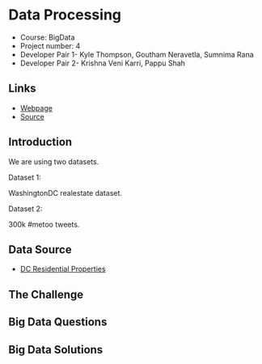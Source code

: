 # Data Processing
- Course: BigData
- Project number: 4
- Developer Pair 1- Kyle Thompson, Goutham Neravetla, Sumnima Rana
- Developer Pair 2- Krishna Veni Karri, Pappu Shah


## Links
- [Webpage](https://sumnimarana1.github.io/MapReduceProjectGroup4/ "MapReduce Project group 4")
- [Source](https://github.com/sumnimarana1/MapReduceProjectGroup4 "MapReduce Project group 4")

## Introduction

We are using two datasets.

Dataset 1:

WashingtonDC realestate dataset.

Dataset 2:

300k #metoo tweets.

## Data Source
- [DC Residential Properties](https://www.kaggle.com/christophercorrea/dc-residential-properties "Website for dataset")


## The Challenge


## Big Data Questions


## Big Data Solutions
